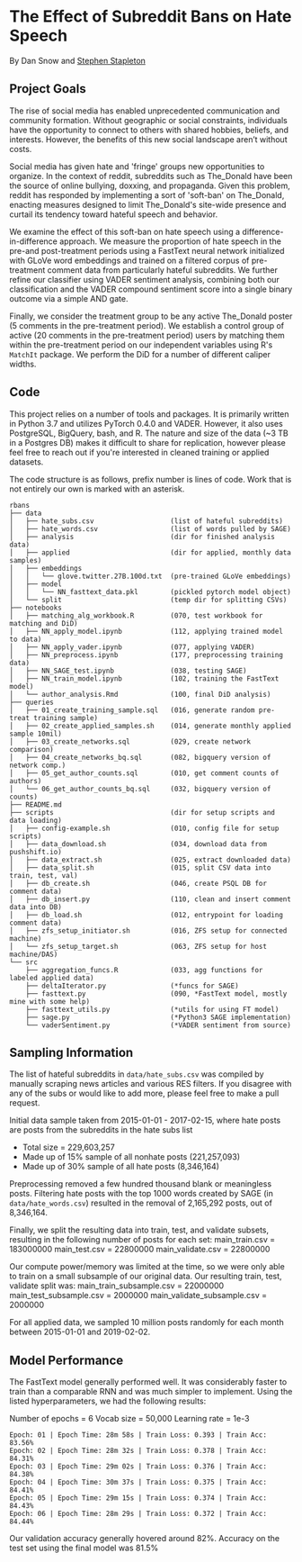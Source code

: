 # The Effect of Subreddit Bans on Hate Speech

By Dan Snow and [Stephen Stapleton](https://github.com/sstaple15)

## Project Goals

The rise of social media has enabled unprecedented communication and community formation. Without geographic or social constraints, individuals have the opportunity to connect to others with shared hobbies, beliefs, and interests. However, the benefits of this new social landscape aren’t without costs.

Social media has given hate and 'fringe' groups new opportunities to organize. In the context of reddit, subreddits such as The_Donald have been the source of online bullying, doxxing, and propaganda. Given this problem, reddit has responded by implementing a sort of 'soft-ban' on The_Donald, enacting measures designed to limit The_Donald's site-wide presence and curtail its tendency toward hateful speech and behavior.

We examine the effect of this soft-ban on hate speech using a difference-in-difference approach. We measure the proportion of hate speech in the pre-and post-treatment periods using a FastText neural network initialized with GLoVe word embeddings and trained on a filtered corpus of pre-treatment comment data from particularly hateful subreddits. We further refine our classifier using VADER sentiment analysis, combining both our classification and the VADER compound sentiment score into a single binary outcome via a simple AND gate.

Finally, we consider the treatment group to be any active The_Donald poster (5 comments in the pre-treatment period). We establish a control group of active (20 comments in the pre-treatment period) users by matching them within the pre-treatment period on our independent variables using R's `MatchIt` package. We perform the DiD for a number of different caliper widths.

## Code

This project relies on a number of tools and packages. It is primarily written in Python 3.7 and utilizes PyTorch 0.4.0 and VADER. However, it also uses PostgreSQL, BigQuery, bash, and R. The nature and size of the data (~3 TB in a Postgres DB) makes it difficult to share for replication, however please feel free to reach out if you're interested in cleaned training or applied datasets.

The code structure is as follows, prefix number is lines of code. Work that is not entirely our own is marked with an asterisk.

```
rbans
├── data
│   ├── hate_subs.csv                   (list of hateful subreddits) 
│   ├── hate_words.csv                  (list of words pulled by SAGE) 
│   ├── analysis                        (dir for finished analysis data) 
│   ├── applied                         (dir for applied, monthly data samples)
│   ├── embeddings                      
│   │   └── glove.twitter.27B.100d.txt  (pre-trained GLoVe embeddings)
│   ├── model
│   │   └── NN_fasttext_data.pkl        (pickled pytorch model object)
│   └── split                           (temp dir for splitting CSVs)
├── notebooks
│   ├── matching_alg_workbook.R         (070, test workbook for matching and DiD)
│   ├── NN_apply_model.ipynb            (112, applying trained model to data)
│   ├── NN_apply_vader.ipynb            (077, applying VADER)
│   ├── NN_preprocess.ipynb             (177, preprocessing training data)
│   ├── NN_SAGE_test.ipynb              (038, testing SAGE)
│   ├── NN_train_model.ipynb            (102, training the FastText model)
│   └── author_analysis.Rmd             (100, final DiD analysis)
├── queries
│   ├── 01_create_training_sample.sql   (016, generate random pre-treat training sample)
│   ├── 02_create_applied_samples.sh    (014, generate monthly applied sample 10mil)
│   ├── 03_create_networks.sql          (029, create network comparison)
│   ├── 04_create_networks_bq.sql       (082, bigquery version of network comp.)
│   ├── 05_get_author_counts.sql        (010, get comment counts of authors)
│   └── 06_get_author_counts_bq.sql     (032, bigquery version of counts)    
├── README.md
├── scripts                             (dir for setup scripts and data loading)
│   ├── config-example.sh               (010, config file for setup scripts)
│   ├── data_download.sh                (034, download data from pushshift.io)
│   ├── data_extract.sh                 (025, extract downloaded data)
│   ├── data_split.sh                   (015, split CSV data into train, test, val)
│   ├── db_create.sh                    (046, create PSQL DB for comment data)
│   ├── db_insert.py                    (110, clean and insert comment data into DB)
│   ├── db_load.sh                      (012, entrypoint for loading comment data)
│   ├── zfs_setup_initiator.sh          (016, ZFS setup for connected machine)
│   └── zfs_setup_target.sh             (063, ZFS setup for host machine/DAS)
└── src
    ├── aggregation_funcs.R             (033, agg functions for labeled applied data)
    ├── deltaIterator.py                (*funcs for SAGE)
    ├── fasttext.py                     (090, *FastText model, mostly mine with some help)
    ├── fasttext_utils.py               (*utils for using FT model)
    ├── sage.py                         (*Python3 SAGE implementation)
    └── vaderSentiment.py               (*VADER sentiment from source)

```

## Sampling Information

The list of hateful subreddits in `data/hate_subs.csv` was compiled by manually scraping news articles and various RES filters. If you disagree with any of the subs or would like to add more, please feel free to make a pull request.

Initial data sample taken from 2015-01-01 - 2017-02-15, where hate posts are posts from the subreddits in the hate subs list
- Total size = 229,603,257
- Made up of 15% sample of all nonhate posts (221,257,093)
- Made up of 30% sample of all hate posts (8,346,164)

Preprocessing removed a few hundred thousand blank or meaningless posts. Filtering hate posts with the top 1000 words created by SAGE (in `data/hate_words.csv`) resulted in the removal of 2,165,292 posts, out of 8,346,164.

Finally, we split the resulting data into train, test, and validate subsets, resulting in the following number of posts for each set:
main_train.csv = 183000000
main_test.csv = 22800000
main_validate.csv = 22800000

Our compute power/memory was limited at the time, so we were only able to train on a small subsample of our original data. Our resulting train, test, validate split was:
main_train_subsample.csv = 22000000
main_test_subsample.csv = 2000000
main_validate_subsample.csv = 2000000

For all applied data, we sampled 10 million posts randomly for each month between 2015-01-01 and 2019-02-02.

## Model Performance

The FastText model generally performed well. It was considerably faster to train than a comparable RNN and was much simpler to implement. Using the listed hyperparameters, we had the following results:

Number of epochs = 6
Vocab size = 50,000
Learning rate = 1e-3

```
Epoch: 01 | Epoch Time: 28m 58s | Train Loss: 0.393 | Train Acc: 83.56%
Epoch: 02 | Epoch Time: 28m 32s | Train Loss: 0.378 | Train Acc: 84.31%
Epoch: 03 | Epoch Time: 29m 02s | Train Loss: 0.376 | Train Acc: 84.38%
Epoch: 04 | Epoch Time: 30m 37s | Train Loss: 0.375 | Train Acc: 84.41%
Epoch: 05 | Epoch Time: 29m 15s | Train Loss: 0.374 | Train Acc: 84.43%
Epoch: 06 | Epoch Time: 28m 29s | Train Loss: 0.372 | Train Acc: 84.44%
```

Our validation accuracy generally hovered around 82%. Accuracy on the test set using the final model was 81.5%
